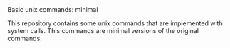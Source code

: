 </h2>Basic unix commands: minimal</h2>

This repository contains some unix commands that are implemented with system calls. This commands are minimal versions of the original commands.
